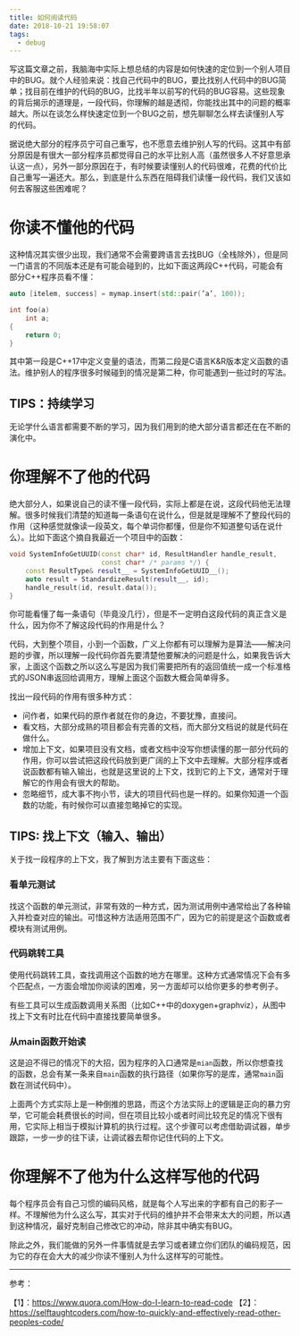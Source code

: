 ```yaml
---
title: 如何阅读代码
date: 2018-10-21 19:58:07
tags:
  - debug
---
```


写这篇文章之前，我脑海中实际上想总结的内容是如何快速的定位到一个别人项目中的BUG。就个人经验来说：找自己代码中的BUG，要比找别人代码中的BUG简单；找目前在维护的代码的BUG，比找半年以前写的代码的BUG容易。这些现象的背后揭示的道理是，一段代码，你理解的越是透彻，你能找出其中的问题的概率越大。所以在谈怎么样快速定位到一个BUG之前，想先聊聊怎么样去读懂别人写的代码。

<!--more-->

据说绝大部分的程序员宁可自己重写，也不愿意去维护别人写的代码。这其中有部分原因是有很大一部分程序员都觉得自己的水平比别人高（虽然很多人不好意思承认这一点），另外一部分原因在于，有时候要读懂别人的代码很难，花费的代价比自己重写一遍还大。那么，到底是什么东西在阻碍我们读懂一段代码，我们又该如何去客服这些困难呢？

# 你读不懂他的代码

这种情况其实很少出现，我们通常不会需要跨语言去找BUG（全栈除外），但是同一门语言的不同版本还是有可能会碰到的，比如下面这两段C++代码，可能会有部分C++程序员看不懂：

```c++
auto [itelem, success] = mymap.insert(std::pair(’a’, 100));
```

```c
int foo(a)
    int a;
{
    return 0;
}
```

其中第一段是C++17中定义变量的语法，而第二段是C语言K&R版本定义函数的语法。维护别人的程序很多时候碰到的情况是第二种，你可能遇到一些过时的写法。

## TIPS：持续学习

无论学什么语言都需要不断的学习，因为我们用到的绝大部分语言都还在在不断的演化中。

# 你理解不了他的代码

绝大部分人，如果说自己的读不懂一段代码，实际上都是在说，这段代码他无法理解。很多时候我们清楚的知道每一条语句在说什么，但是就是理解不了整段代码的作用（这种感觉就像读一段英文，每个单词你都懂，但是你不知道整句话在说什么）。比如下面这个摘自我最近一个项目中的函数：

```c++
void SystemInfoGetUUID(const char* id, ResultHandler handle_result,
                       const char* /* params */) {
    const ResultType& result__ = SystemInfoGetUUID__();
    auto result = StandardizeResult(result__, id);
    handle_result(id, result.data());
}
```

你可能看懂了每一条语句（毕竟没几行），但是不一定明白这段代码的真正含义是什么，因为你不了解这段代码的作用是什么？

代码，大到整个项目，小到一个函数，广义上你都有可以理解为是算法——解决问题的步骤，所以理解一段代码你首先要清楚他要解决的问题是什么，如果我告诉大家，上面这个函数之所以这么写是因为我们需要把所有的返回值统一成一个标准格式的JSON串返回给调用方，理解上面这个函数大概会简单得多。

找出一段代码的作用有很多种方式：

- 问作者，如果代码的原作者就在你的身边，不要犹豫，直接问。
- 看文档，大部分成熟的项目都会有完善的文档，而大部分文档说的就是代码在做什么。
- 增加上下文，如果项目没有文档，或者文档中没写你想读懂的那一部分代码的作用，你可以尝试把这段代码放到更广阔的上下文中去理解。大部分程序或者说函数都有输入输出，也就是这里说的上下文，找到它的上下文，通常对于理解它的作用会有很大的帮助。
- 忽略细节，成大事不拘小节，读大的项目代码也是一样的。如果你知道一个函数的功能，有时候你可以直接忽略掉它的实现。

## TIPS: 找上下文（输入、输出）

关于找一段程序的上下文，我了解到方法主要有下面这些：

### 看单元测试

找这个函数的单元测试，非常有效的一种方式，因为测试用例中通常给出了各种输入并检查对应的输出。可惜这种方法适用范围不广，因为它的前提是这个函数或者模块有测试用例。

### 代码跳转工具

使用代码跳转工具，查找调用这个函数的地方在哪里。这种方式通常情况下会有多个匹配点，一方面会增加你阅读的困难，另一方面却可以给你更多的参考例子。

有些工具可以生成函数调用关系图（比如C++中的doxygen+graphviz），从图中找上下文有时比在代码中直接找要简单很多。

### 从main函数开始读

这是迫不得已的情况下的大招，因为程序的入口通常是`mian`函数，所以你想查找的函数，总会有某一条来自`main`函数的执行路径（如果你写的是库，通常`main`函数在测试代码中）。

上面两个方式实际上是一种倒推的思路，而这个方法实际上的逻辑是正向的暴力穷举，它可能会耗费很长的时间，但在项目比较小或者时间比较充足的情况下很有用，它实际上相当于模拟计算机的执行过程。这个步骤可以考虑借助调试器，单步跟踪，一步一步的往下读，让调试器去帮你记住代码的上下文。

# 你理解不了他为什么这样写他的代码

每个程序员会有自己习惯的编码风格，就是每个人写出来的字都有自己的影子一样。不理解他为什么这么写，其实对于代码的维护并不会带来太大的问题，所以遇到这种情况，最好克制自己修改它的冲动，除非其中确实有BUG。

除此之外，我们能做的另外一件事情就是去学习或者建立你们团队的编码规范，因为它的存在会大大的减少你读不懂别人为什么这样写的可能性。

---

参考：

【1】：https://www.quora.com/How-do-I-learn-to-read-code
【2】：https://selftaughtcoders.com/how-to-quickly-and-effectively-read-other-peoples-code/
